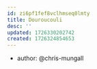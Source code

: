 ```yaml
---
id: zi6pf1fef8vclhmseq0lmty
title: Douroucouli
desc: ''
updated: 1726330202742
created: 1726324854653
---
```


- author: @chris-mungall